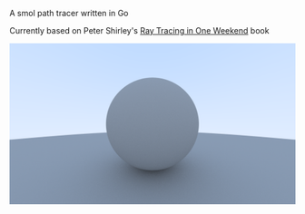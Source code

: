 A smol path tracer written in Go

Currently based on Peter Shirley's [Ray Tracing in One Weekend](https://raytracing.github.io) book

![Diffuse sphere](test.png)